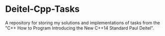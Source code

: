# Deitel-Cpp-Tasks
A repository for storing my solutions and implementations of tasks from the "C++ How to Program Introducing the New C++14 Standard Paul Deitel".
